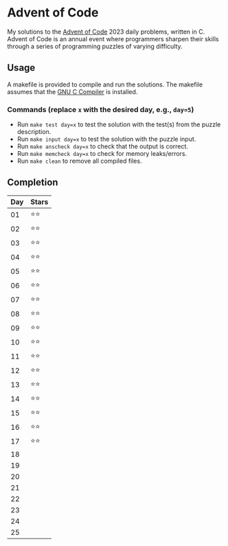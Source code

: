 # Advent of Code

My solutions to the [Advent of Code](https://adventofcode.com/) 2023 daily problems, written in C. Advent of Code is an annual event where programmers sharpen their skills through a series of programming puzzles of varying difficulty.

## Usage

A makefile is provided to compile and run the solutions. The makefile assumes that the [GNU C Compiler](https://gcc.gnu.org/) is installed.

### Commands (replace `x` with the desired day, e.g., `day=5`)

- Run `make test day=x` to test the solution with the test(s) from the puzzle description.
- Run `make input day=x` to test the solution with the puzzle input.
- Run `make anscheck day=x` to check that the output is correct.
- Run `make memcheck day=x` to check for memory leaks/errors.
- Run `make clean` to remove all compiled files.

## Completion

| Day | Stars |
|-----|-------|
| 01  | ⭐⭐ |
| 02  | ⭐⭐ |
| 03  | ⭐⭐ |
| 04  | ⭐⭐ |
| 05  | ⭐⭐ |
| 06  | ⭐⭐ |
| 07  | ⭐⭐ |
| 08  | ⭐⭐ |
| 09  | ⭐⭐ |
| 10  | ⭐⭐ |
| 11  | ⭐⭐ |
| 12  | ⭐⭐ |
| 13  | ⭐⭐ |
| 14  | ⭐⭐ |
| 15  | ⭐⭐ |
| 16  | ⭐⭐ |
| 17  | ⭐⭐ |
| 18  |       |
| 19  |       |
| 20  |       |
| 21  |       |
| 22  |       |
| 23  |       |
| 24  |       |
| 25  |       |
